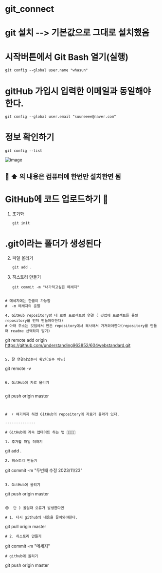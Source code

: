 # git_connect

# git 설치  --> 기본값으로 그대로 설치했음

# 시작버튼에서 Git Bash 열기(실행)  

```
git config --global user.name "whasun"
```
# gitHub 가입시 입력한 이메일과 동일해야한다. 
```
git config --global user.email "suuneeee@naver.com"
```
# 정보 확인하기  
```
git config --list
```
![image](https://github.com/understanding963852/git_connect/assets/60366769/716fe877-3765-4474-a1a2-61c9cf881634)

🥖  ⬆️ 의 내용은 컴퓨터에 한번만 설치한면 됨 
----------------------

# GitHub에 코드 업로드하기    🥤

1. 초기화

   ```
   git init
   ```
# .git이라는 폴더가 생성된다  

2. 파일 올리기

   ```
   git add .
   ```

3. 히스토리 만들기
   
   ```
   git commit -m "내가적고싶은 메세지"          
  ```

# 메세지에는 한글이 가능함
#  -m 메세지의 준말

4. GitHub repository랑 내 로컬 프로젝트랑 연결 ( 깃업에 프로젝트를 올릴 repository를 먼저 만들어야한다) 
# 아래 주소는 깃업에서 만든 repository에서 복사해서 가져와야한다(repository를 만들때 readme 선택하지 말기)

```
git remote add origin https://github.com/understanding963852/604webstandard.git
```

5. 잘 연결되었는지 확인(필수 아님)

```
git remote -v
```

6. GitHub에 자료 올리기


```
git push origin master
```


#  ⬆️ 여기까지 하면 GitHub의 repository에 자료가 올라가 있다.

--------------

# GitHub에 계속 업데이트 하는 법 🏀🏀🏀🏀

1. 추가할 파일 더하기

```
git add .
```
2. 히스토리 만들기

```
git commit -m "두번째 수정 2023/11/23"
```

3. GitHub에 올리기

```
git push origin master
```

😠  단 ) 올릴때 오류가 발생한다면

# 1. 다시 github의 내용을 끌어와야한다.

```
git pull origin master
```
# 2. 히스토리 만들기

```
git commit -m "메세지"
```
# github에 올리기

```
git push origin master
```












